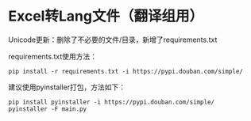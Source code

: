 # Excel转Lang文件（翻译组用）

Unicode更新：删除了不必要的文件/目录，新增了requirements.txt

requirements.txt使用方法：

```
pip install -r requirements.txt -i https://pypi.douban.com/simple/
```

建议使用pyinstaller打包，方法如下：

```
pip install pyinstaller -i https://pypi.douban.com/simple/
pyinstaller -F main.py
```
